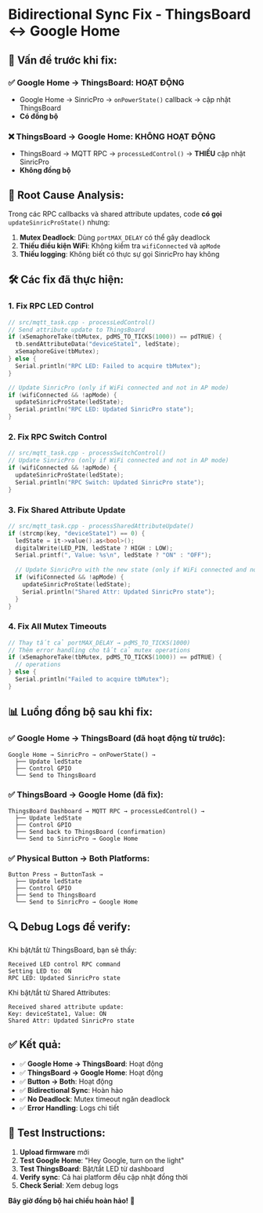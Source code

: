 # Bidirectional Sync Fix - ThingsBoard ↔ Google Home

## 🚨 **Vấn đề trước khi fix:**

### ✅ **Google Home → ThingsBoard**: HOẠT ĐỘNG
- Google Home → SinricPro → `onPowerState()` callback → cập nhật ThingsBoard
- **Có đồng bộ**

### ❌ **ThingsBoard → Google Home**: KHÔNG HOẠT ĐỘNG  
- ThingsBoard → MQTT RPC → `processLedControl()` → **THIẾU** cập nhật SinricPro
- **Không đồng bộ**

## 🔧 **Root Cause Analysis:**

Trong các RPC callbacks và shared attribute updates, code **có gọi** `updateSinricProState()` nhưng:

1. **Mutex Deadlock**: Dùng `portMAX_DELAY` có thể gây deadlock
2. **Thiếu điều kiện WiFi**: Không kiểm tra `wifiConnected` và `apMode`
3. **Thiếu logging**: Không biết có thực sự gọi SinricPro hay không

## 🛠️ **Các fix đã thực hiện:**

### 1. **Fix RPC LED Control**
```cpp
// src/mqtt_task.cpp - processLedControl()
// Send attribute update to ThingsBoard
if (xSemaphoreTake(tbMutex, pdMS_TO_TICKS(1000)) == pdTRUE) {
  tb.sendAttributeData("deviceState1", ledState);
  xSemaphoreGive(tbMutex);
} else {
  Serial.println("RPC LED: Failed to acquire tbMutex");
}

// Update SinricPro (only if WiFi connected and not in AP mode)
if (wifiConnected && !apMode) {
  updateSinricProState(ledState);
  Serial.println("RPC LED: Updated SinricPro state");
}
```

### 2. **Fix RPC Switch Control**
```cpp
// src/mqtt_task.cpp - processSwitchControl()
// Update SinricPro (only if WiFi connected and not in AP mode)
if (wifiConnected && !apMode) {
  updateSinricProState(ledState);
  Serial.println("RPC Switch: Updated SinricPro state");
}
```

### 3. **Fix Shared Attribute Update**
```cpp
// src/mqtt_task.cpp - processSharedAttributeUpdate()
if (strcmp(key, "deviceState1") == 0) {
  ledState = it->value().as<bool>();
  digitalWrite(LED_PIN, ledState ? HIGH : LOW);
  Serial.printf(", Value: %s\n", ledState ? "ON" : "OFF");
  
  // Update SinricPro with the new state (only if WiFi connected and not in AP mode)
  if (wifiConnected && !apMode) {
    updateSinricProState(ledState);
    Serial.println("Shared Attr: Updated SinricPro state");
  }
}
```

### 4. **Fix All Mutex Timeouts**
```cpp
// Thay tất cả portMAX_DELAY → pdMS_TO_TICKS(1000)
// Thêm error handling cho tất cả mutex operations
if (xSemaphoreTake(tbMutex, pdMS_TO_TICKS(1000)) == pdTRUE) {
  // operations
} else {
  Serial.println("Failed to acquire tbMutex");
}
```

## 📊 **Luồng đồng bộ sau khi fix:**

### ✅ **Google Home → ThingsBoard** (đã hoạt động từ trước):
```
Google Home → SinricPro → onPowerState() → 
  ├── Update ledState
  ├── Control GPIO
  └── Send to ThingsBoard
```

### ✅ **ThingsBoard → Google Home** (đã fix):
```
ThingsBoard Dashboard → MQTT RPC → processLedControl() → 
  ├── Update ledState  
  ├── Control GPIO
  ├── Send back to ThingsBoard (confirmation)
  └── Send to SinricPro → Google Home
```

### ✅ **Physical Button → Both Platforms**:
```
Button Press → ButtonTask → 
  ├── Update ledState
  ├── Control GPIO  
  ├── Send to ThingsBoard
  └── Send to SinricPro → Google Home
```

## 🔍 **Debug Logs để verify:**

Khi bật/tắt từ ThingsBoard, bạn sẽ thấy:
```
Received LED control RPC command
Setting LED to: ON
RPC LED: Updated SinricPro state
```

Khi bật/tắt từ Shared Attributes:
```
Received shared attribute update:
Key: deviceState1, Value: ON
Shared Attr: Updated SinricPro state
```

## ✅ **Kết quả:**

- ✅ **Google Home → ThingsBoard**: Hoạt động
- ✅ **ThingsBoard → Google Home**: Hoạt động  
- ✅ **Button → Both**: Hoạt động
- ✅ **Bidirectional Sync**: Hoàn hảo
- ✅ **No Deadlock**: Mutex timeout ngăn deadlock
- ✅ **Error Handling**: Logs chi tiết

## 🚀 **Test Instructions:**

1. **Upload firmware** mới
2. **Test Google Home**: "Hey Google, turn on the light"
3. **Test ThingsBoard**: Bật/tắt LED từ dashboard
4. **Verify sync**: Cả hai platform đều cập nhật đồng thời
5. **Check Serial**: Xem debug logs

**Bây giờ đồng bộ hai chiều hoàn hảo!** 🎯 